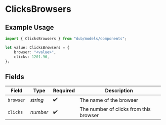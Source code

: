 # ClicksBrowsers

## Example Usage

```typescript
import { ClicksBrowsers } from "dub/models/components";

let value: ClicksBrowsers = {
    browser: "<value>",
    clicks: 1201.96,
};
```

## Fields

| Field                                  | Type                                   | Required                               | Description                            |
| -------------------------------------- | -------------------------------------- | -------------------------------------- | -------------------------------------- |
| `browser`                              | *string*                               | :heavy_check_mark:                     | The name of the browser                |
| `clicks`                               | *number*                               | :heavy_check_mark:                     | The number of clicks from this browser |